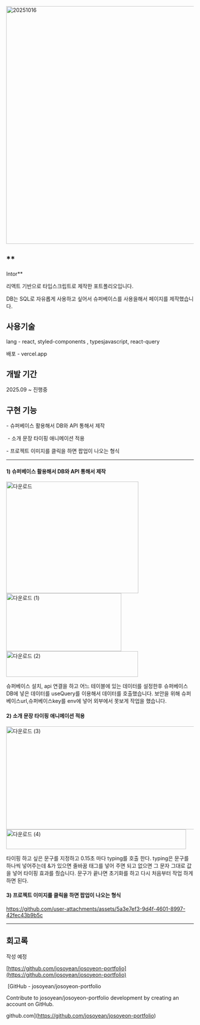 
<img width="1335" height="639" alt="20251016" src="https://github.com/user-attachments/assets/525c08e0-c402-4560-9565-35a27d8d0d59" />


## **  
Intor**

리액트 기반으로 타입스크립트로 제작한 포트폴리오입니다.

DB는 SQL로 자유롭게 사용하고 싶어서 슈퍼베이스를 사용을해서 페이지를 제작했습니다.

## **사용기술**

lang - react, styled-components , typesjavascript, react-query 

배포 - vercel.app

## **개발 기간**

2025.09 ~ 진행중

## **구현 기능**

\- 슈퍼베이스 활용해서 DB와 API 통해서 제작

 - 소개 문장 타이핑 애니메이션 적용

\- 프로젝트 이미지를 클릭을 하면 팝업이 나오는 형식

---

#### 1) 슈퍼베이스 활용해서 DB와 API 통해서 제작

<img width="355" height="300" alt="다운로드" src="https://github.com/user-attachments/assets/be335454-c1c7-4591-b053-c5acddc345bd" />
<img width="309" height="156" alt="다운로드 (1)" src="https://github.com/user-attachments/assets/3070b2ae-fe4f-4b77-bf66-7eaf7812ff04" />
<img width="354" height="69" alt="다운로드 (2)" src="https://github.com/user-attachments/assets/639acb70-67eb-4624-ab82-a34d72a0b8b4" />


슈퍼베이스 설치, api 연결을 하고 어느 테이블에 있는 데이터를 설정한후 슈퍼베이스 DB에 넣은 데이터를 useQuery를 이용해서 데이터를 호출했습니다. 보안을 위해 슈퍼베이스url,슈퍼베이스key를 env에 넣어 외부에서 못보게 작업을 했습니다. 

#### 2) 소개 문장 타이핑 애니메이션 적용


<img width="543" height="277" alt="다운로드 (3)" src="https://github.com/user-attachments/assets/3d1ede28-f483-47e7-969a-360379fa9929" />
<img width="483" height="53" alt="다운로드 (4)" src="https://github.com/user-attachments/assets/66cdd87a-284a-489f-bfef-1df598e456a9" />



타이핑 하고 싶은 문구를 지정하고 0.15초 마다 typing를 호출 한다. typing은 문구를 하나씩 넣어주는데 &가 있으면 줄바꿈 태그를 넣어 주면 되고 없으면 그 문자 그대로 값을 넣어 타이핑 효과를 줬습니다. 문구가 끝나면 초기화를 하고 다시 처음부터 작업 하게하면 된다.

#### 3) 프로젝트 이미지를 클릭을 하면 팝업이 나오는 형식



https://github.com/user-attachments/assets/5a3e7ef3-9d4f-4601-8997-42fec43b9b5c



---

## **회고록**

작성 예정

[https://github.com/josoyean/josoyeon-portfolio](https://github.com/josoyean/josoyeon-portfolio)

 [GitHub - josoyean/josoyeon-portfolio

Contribute to josoyean/josoyeon-portfolio development by creating an account on GitHub.

github.com](https://github.com/josoyean/josoyeon-portfolio)
